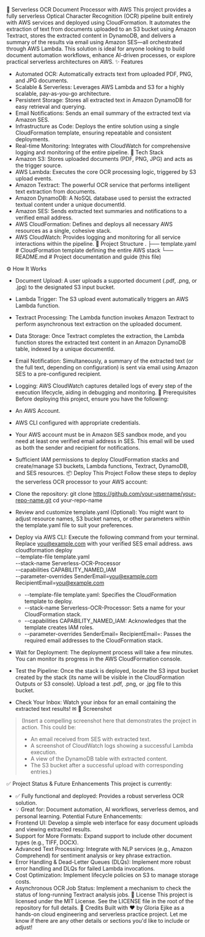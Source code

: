 🧾 Serverless OCR Document Processor with AWS
This project provides a fully serverless Optical Character Recognition (OCR) pipeline built entirely with AWS services and deployed using CloudFormation. It automates the extraction of text from documents uploaded to an S3 bucket using Amazon Textract, stores the extracted content in DynamoDB, and delivers a summary of the results via email using Amazon SES—all orchestrated through AWS Lambda.
This solution is ideal for anyone looking to build document automation workflows, enhance AI-driven processes, or explore practical serverless architectures on AWS.
✨ Features
 * Automated OCR: Automatically extracts text from uploaded PDF, PNG, and JPG documents.
 * Scalable & Serverless: Leverages AWS Lambda and S3 for a highly scalable, pay-as-you-go architecture.
 * Persistent Storage: Stores all extracted text in Amazon DynamoDB for easy retrieval and querying.
 * Email Notifications: Sends an email summary of the extracted text via Amazon SES.
 * Infrastructure as Code: Deploys the entire solution using a single CloudFormation template, ensuring repeatable and consistent deployments.
 * Real-time Monitoring: Integrates with CloudWatch for comprehensive logging and monitoring of the entire pipeline.
🚀 Tech Stack
 * Amazon S3: Stores uploaded documents (PDF, PNG, JPG) and acts as the trigger source.
 * AWS Lambda: Executes the core OCR processing logic, triggered by S3 upload events.
 * Amazon Textract: The powerful OCR service that performs intelligent text extraction from documents.
 * Amazon DynamoDB: A NoSQL database used to persist the extracted textual content under a unique documentId.
 * Amazon SES: Sends extracted text summaries and notifications to a verified email address.
 * AWS CloudFormation: Defines and deploys all necessary AWS resources as a single, cohesive stack.
 * AWS CloudWatch: Provides logging and monitoring for all service interactions within the pipeline.
📂 Project Structure
.
├── template.yaml           # CloudFormation template defining the entire AWS stack
└── README.md               # Project documentation and guide (this file)

⚙ How It Works
 * Document Upload: A user uploads a supported document (.pdf, .png, or .jpg) to the designated S3 input bucket.
 * Lambda Trigger: The S3 upload event automatically triggers an AWS Lambda function.
 * Textract Processing: The Lambda function invokes Amazon Textract to perform asynchronous text extraction on the uploaded document.
 * Data Storage: Once Textract completes the extraction, the Lambda function stores the extracted text content in an Amazon DynamoDB table, indexed by a unique documentId.
 * Email Notification: Simultaneously, a summary of the extracted text (or the full text, depending on configuration) is sent via email using Amazon SES to a pre-configured recipient.
 * Logging: AWS CloudWatch captures detailed logs of every step of the execution lifecycle, aiding in debugging and monitoring.
🔐 Prerequisites
Before deploying this project, ensure you have the following:
 * An AWS Account.
 * AWS CLI configured with appropriate credentials.
 * Your AWS account must be in Amazon SES sandbox mode, and you need at least one verified email address in SES. This email will be used as both the sender and recipient for notifications.
 * Sufficient IAM permissions to deploy CloudFormation stacks and create/manage S3 buckets, Lambda functions, Textract, DynamoDB, and SES resources.
📦 Deploy This Project
Follow these steps to deploy the serverless OCR processor to your AWS account:
 * Clone the repository:
   git clone https://github.com/your-username/your-repo-name.git
cd your-repo-name

 * Review and customize template.yaml (Optional):
   You might want to adjust resource names, S3 bucket names, or other parameters within the template.yaml file to suit your preferences.
 * Deploy via AWS CLI:
   Execute the following command from your terminal. Replace you@example.com with your verified SES email address.
   aws cloudformation deploy \
  --template-file template.yaml \
  --stack-name Serverless-OCR-Processor \
  --capabilities CAPABILITY_NAMED_IAM \
  --parameter-overrides SenderEmail=you@example.com RecipientEmail=you@example.com

   * --template-file template.yaml: Specifies the CloudFormation template to deploy.
   * --stack-name Serverless-OCR-Processor: Sets a name for your CloudFormation stack.
   * --capabilities CAPABILITY_NAMED_IAM: Acknowledges that the template creates IAM roles.
   * --parameter-overrides SenderEmail=<your-email> RecipientEmail=<your-email>: Passes the required email addresses to the CloudFormation stack.
 * Wait for Deployment: The deployment process will take a few minutes. You can monitor its progress in the AWS CloudFormation console.
 * Test the Pipeline: Once the stack is deployed, locate the S3 input bucket created by the stack (its name will be visible in the CloudFormation Outputs or S3 console). Upload a test .pdf, .png, or .jpg file to this bucket.
 * Check Your Inbox: Watch your inbox for an email containing the extracted text results! ✉
📸 Screenshot
> (Insert a compelling screenshot here that demonstrates the project in action. This could be:
>  * An email received from SES with extracted text.
>  * A screenshot of CloudWatch logs showing a successful Lambda execution.
>  * A view of the DynamoDB table with extracted content.
>  * The S3 bucket after a successful upload with corresponding entries.)
> 
✅ Project Status & Future Enhancements
This project is currently:
 * ✅ Fully functional and deployed: Provides a robust serverless OCR solution.
 * 💡 Great for: Document automation, AI workflows, serverless demos, and personal learning.
Potential Future Enhancements:
 * Frontend UI: Develop a simple web interface for easy document uploads and viewing extracted results.
 * Support for More Formats: Expand support to include other document types (e.g., TIFF, DOCX).
 * Advanced Text Processing: Integrate with NLP services (e.g., Amazon Comprehend) for sentiment analysis or key phrase extraction.
 * Error Handling & Dead-Letter Queues (DLQs): Implement more robust error handling and DLQs for failed Lambda invocations.
 * Cost Optimization: Implement lifecycle policies on S3 to manage storage costs.
 * Asynchronous OCR Job Status: Implement a mechanism to check the status of long-running Textract analysis jobs.
📄 License
This project is licensed under the MIT License. See the LICENSE file in the root of the repository for full details.
🙌 Credits
Built with ❤ by Gloria Ejike as a hands-on cloud engineering and serverless practice project.
Let me know if there are any other details or sections you'd like to include or adjust!
